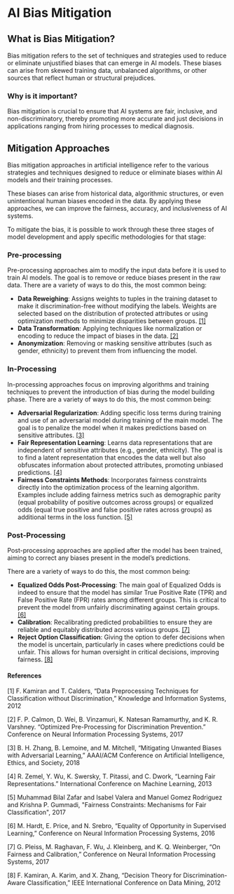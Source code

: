 # AI Bias Mitigation

## What is Bias Mitigation?


Bias mitigation refers to the set of techniques and strategies used to reduce or
eliminate unjustified biases that can emerge in AI models. These biases can
arise from skewed training data, unbalanced algorithms, or other sources that
reflect human or structural prejudices.

### Why is it important?
Bias mitigation is crucial to ensure that AI systems are fair, inclusive, and
non-discriminatory, thereby promoting more accurate and just decisions in
applications ranging from hiring processes to medical diagnosis.

## Mitigation Approaches
Bias mitigation approaches in artificial intelligence refer to the various
strategies and techniques designed to reduce or eliminate biases within AI
models and their training processes.

These biases can arise from historical data, algorithmic structures, or even
unintentional human biases encoded in the data. By applying these approaches, we
can improve the fairness, accuracy, and inclusiveness of AI systems.

To mitigate the bias, it is possible to work through these three stages of model
development and apply specific methodologies for that stage:

### Pre-processing
Pre-processing approaches aim to modify the input data before it is used to
train AI models. The goal is to remove or reduce biases present in the raw data.
There are a variety of ways to do this, the most common being:
- **Data Reweighing**:
Assigns weights to tuples in the training dataset to make it discrimination-free
without modifying the labels. Weights are selected based on the distribution of
protected attributes or using optimization methods to minimize disparities
between groups. [[1]](#1)
- **Data Transformation**:
Applying techniques like normalization or encoding to reduce the impact of
biases in the data. [[2]](#2)
- **Anonymization**:
Removing or masking sensitive attributes (such as gender, ethnicity) to prevent
them from influencing the model.

### In-Processing
In-processing approaches focus on improving algorithms and training techniques
to prevent the introduction of bias during the model building phase.
There are a variety of ways to do this, the most common being:
- **Adversarial Regularization**:
Adding specific loss terms during training and use of an adversarial model
during training of the main model. The goal is to penalize the model when it
makes predictions based on sensitive attributes. [[3]](#3)
- **Fair Representation Learning**:
Learns data representations that are independent of sensitive attributes (e.g.,
gender, ethnicity). The goal is to find a latent representation that encodes the
data well but also obfuscates information about protected attributes, promoting
unbiased predictions. [[4]](#4)
- **Fairness Constraints Methods**:
Incorporates fairness constraints directly into the optimization process of the
learning algorithm. Examples include adding fairness metrics such as demographic
parity (equal probability of positive outcomes across groups) or equalized odds
(equal true positive and false positive rates across groups) as additional terms
in the loss function. [[5]](#5)

### Post-Processing
Post-processing approaches are applied after the model has been trained, aiming
to correct any biases present in the model’s predictions.

There are a variety of ways to do this, the most common being:
- **Equalized Odds Post-Processing**: The main goal of Equalized Odds is indeed
  to ensure that the model has similar True Positive Rate (TPR) and False
Positive Rate (FPR) rates among different groups. This is critical to prevent
the model from unfairly discriminating against certain groups. [[6]](#6)
- **Calibration**: Recalibrating predicted probabilities to ensure they are
  reliable and equitably distributed across various groups. [[7]](#7)
- **Reject Option Classification**: Giving the option to defer decisions when
  the model is uncertain, particularly in cases where predictions could be
unfair. This allows for human oversight in critical decisions, improving
fairness. [[8]](#8)

#### References
<a id="1">[1]</a>
F. Kamiran and T. Calders, “Data Preprocessing Techniques for Classification without Discrimination,” Knowledge and Information Systems, 2012

<a id="2">[2]</a>
F. P. Calmon, D. Wei, B. Vinzamuri, K. Natesan Ramamurthy, and K. R. Varshney. “Optimized Pre-Processing for Discrimination Prevention.” Conference on Neural Information Processing Systems, 2017

<a id="3">[3]</a>
B. H. Zhang, B. Lemoine, and M. Mitchell, “Mitigating Unwanted Biases with Adversarial Learning,” AAAI/ACM Conference on Artificial Intelligence, Ethics, and Society, 2018

<a id="4">[4]</a>
R. Zemel, Y. Wu, K. Swersky, T. Pitassi, and C. Dwork, “Learning Fair Representations.” International Conference on Machine Learning, 2013

<a id="5">[5]</a>
Muhammad Bilal Zafar and Isabel Valera and Manuel Gomez Rodriguez and Krishna P. Gummadi, "Fairness Constraints: Mechanisms for Fair Classification", 2017

<a id="6">[6]</a>
M. Hardt, E. Price, and N. Srebro, “Equality of Opportunity in Supervised Learning,” Conference on Neural Information Processing Systems, 2016

<a id="7">[7]</a>
G. Pleiss, M. Raghavan, F. Wu, J. Kleinberg, and K. Q. Weinberger, “On Fairness and Calibration,” Conference on Neural Information Processing Systems, 2017

<a id="8">[8]</a>
F. Kamiran, A. Karim, and X. Zhang, “Decision Theory for Discrimination-Aware Classification,” IEEE International Conference on Data Mining, 2012
